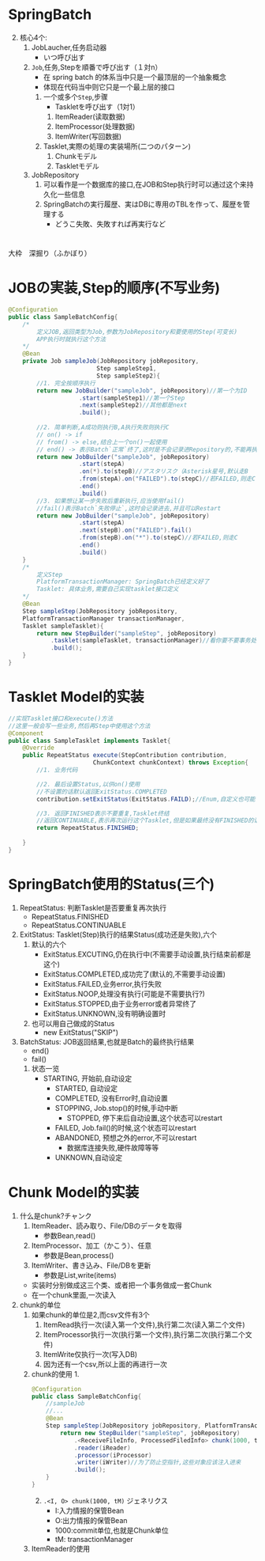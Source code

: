 # SpringBatch
2. 核心4个:
    1. JobLaucher,任务启动器
        - いつ呼び出す
    2. `Job`,任务,Stepを順番で呼び出す（１対n）
        - 在 spring batch 的体系当中只是一个最顶层的一个抽象概念
        - 体现在代码当中则它只是一个最上层的接口
        1. 一个或多个`Step`,步骤
            - Taskletを呼び出す（1対1）
            1. ItemReader(读取数据)
            2. ItemProcessor(处理数据)
            3. ItemWriter(写回数据)
        2. Tasklet,実際の処理の実装場所(二つのパターン)
            1. Chunkモデル
            2. Taskletモデル
    3. JobRepository
        1. 可以看作是一个数据库的接口,在JOB和Step执行时可以通过这个来持久化一些信息
        2. SpringBatchの実行履歴、実はDBに専用のTBLを作って、履歴を管理する
            - どうこ失敗、失敗すれば再実行など
#
大枠　深掘り（ふかぼり）
# JOBの実装,Step的顺序(不写业务)
```java
@Configuration
public class SampleBatchConfig{
    /*
        定义JOB,返回类型为Job,参数为JobRepository和要使用的Step(可变长)
        APP执行时就执行这个方法
    */
    @Bean
    private Job sampleJob(JobRepository jobRepository,
                         Step sampleStep1,
                         Step sampleStep2){
        //1. 完全按顺序执行
        return new JobBuilder("sampleJob", jobRepository)//第一个为ID   
                    .start(sampleStep1)//第一个Step
                    .next(sampleStep2)//其他都是next
                    .build();
        
        //2. 简单判断,A成功则执行B,A执行失败则执行C
        // on() -> if
        // from() -> else,结合上一个on()一起使用
        // end() -> 表示Batch`正常`终了,这时是不会记录进Repository的,不能再执行,要注意
        return new JobBuilder("sampleJob", jobRepository)
                    .start(stepA)
                    .on(*).to(stepB)//アスタリスク（Asterisk星号,默认走B
                    .from(stepA).on("FAILED").to(stepC)//若FAILED,则走C
                    .end()
                    .build()
        //3. 如果想让某一步失败后重新执行,应当使用fail()
        //fail()表示Batch`失败停止`,这时会记录进去,并且可以Restart
        return new JobBuilder("sampleJob", jobRepository)
                    .start(stepA)
                    .next(stepB).on("FAILED").fail()
                    .from(stepB).on("*").to(stepC)//若FAILED,则走C
                    .end()
                    .build()
    }
    /*
        定义Step
        PlatformTransactionManager: SpringBatch已经定义好了
        Tasklet: 具体业务,需要自己实现tasklet接口定义
    */
    @Bean
    Step sampleStep(JobRepository jobRepository,
    PlatformTransactionManager transactionManager,
    Tasklet sampleTasklet){
        return new StepBuilder("sampleStep", jobRepository)
            .tasklet(sampleTasklet, transactionManager)//看你要不要事务处理
            .build();
    }
}
```
# Tasklet Model的实装
```java
//实现Tasklet接口和execute()方法
//这里一般会写一些业务,然后再Step中使用这个方法
@Component
public class SampleTasklet implements Tasklet{
    @Override
    public RepeatStatus execute(StepContribution contribution,
                        ChunkContext chunkContext) throws Exception{
        //1. 业务代码

        //2. 最后设置Status,以供on()使用
        //不设置的话默认返回ExitStatus.COMPLETED
        contribution.setExitStatus(ExitStatus.FAILD);//Enum,自定义也可能

        //3. 返回FINISHED表示不要重复,Tasklet终结
        //返回CONTINUABLE,表示再次运行这个Tasklet,但是如果最终没有FINISHED的话,会无限循环
        return RepeatStatus.FINISHED;
        
    }
}
```
# SpringBatch使用的Status(三个)
1. RepeatStatus: 判断Tasklet是否要重复再次执行
    - RepeatStatus.FINISHED
    - RepeatStatus.CONTINUABLE
2. ExitStatus: Tasklet(Step)执行的结果Status(成功还是失败),六个
    1. 默认的六个
        - ExitStatus.EXCUTING,仍在执行中(不需要手动设置,执行结束前都是这个)
        - ExitStatus.COMPLETED,成功完了(默认的,不需要手动设置)
        - ExitStatus.FAILED,业务error,执行失败
        - ExitStatus.NOOP,处理没有执行(可能是不需要执行?)
        - ExitStatus.STOPPED,由于业务error或者异常终了
        - ExitStatus.UNKNOWN,没有明确设置时
    2. 也可以用自己做成的Status
        - new ExitStatus("SKIP")
3. BatchStatus: JOB返回结果,也就是Batch的最终执行结果
    - end()
    - fail()
    1. 状态一览
        - STARTING, 开始前,自动设定
            - STARTED, 自动设定
            - COMPLETED, 没有Error时,自动设置
            - STOPPING, Job.stop()的时候,手动中断
                - STOPPED, 停下来后自动设置,这个状态可以restart
            - FAILED, Job.fail()的时候,这个状态可以restart
            - ABANDONED, 预想之外的error,不可以restart
                - 数据库连接失败,硬件故障等等
            - UNKNOWN,自动设定

# Chunk Model的实装
1. 什么是chunk?チャンク
    1. ItemReader、読み取り、File/DBのデータを取得
        - 参数Bean,read()
    2. ItemProcessor、加工（かこう）、任意
        - 参数是Bean,process()
    3. ItemWriter、書き込み、File/DBを更新　
        - 参数是List<Bean>,write(items)
    - 实装时分别做成这三个类、或者把一个事务做成一套Chunk
    - 在一个chunk里面,一次读入
2. chunk的单位
    1. 如果chunk的单位是2,而csv文件有3个
        1. ItemRead执行一次(读入第一个文件),执行第二次(读入第二个文件)
        2. ItemProcessor执行一次(执行第一个文件),执行第二次(执行第二个文件)
        3. ItemWrite仅执行一次(写入DB)
        4. 因为还有一个csv,所以上面的再进行一次
    2. chunk的使用
        1. 
        ```java
        @Configuration
        public class SampleBatchConfig{
            //sampleJob
            //...
            @Bean
            Step sampleStep(JobRepository jobRepository, PlatformTransActionManager transactionManager){
                return new StepBuilder("sampleStep", jobRepository)
                    .<ReceiveFileInfo, ProcessedFiledInfo> chunk(1000, tM)
                    .reader(iReader)
                    .processor(iProcessor)
                    .writer(iWriter)//为了防止空指针,这些对象应该注入进来
                    .build();
            }
        }
        ```
        2. `.<I, O> chunk(1000, tM)` ジェネリクス
            - I:入力情报的保管Bean
            - O:出力情报的保管Bean
            - 1000:commit单位,也就是Chunk单位
            - tM: transactionManager
    3. ItemReader的使用
        ```java
        
        ```
    